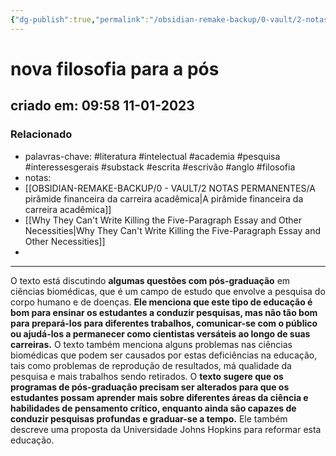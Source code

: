```yaml
---
{"dg-publish":true,"permalink":"/obsidian-remake-backup/0-vault/2-notas-permanentes/nova-filosofia-para-a-pos/","tags":["permanente","literatura","intelectual","academia","pesquisa","interessesgerais","substack","escrita","escrivão","anglo","filosofia"],"dgHomeLink":true,"dgShowLocalGraph":true,"dgShowFileTree":true,"dgEnableSearch":true,"noteIcon":""}
---
```


# nova filosofia para a pós
## criado em: 09:58 11-01-2023

### Relacionado
- palavras-chave: #literatura #intelectual #academia #pesquisa #interessesgerais #substack #escrita #escrivão #anglo #filosofia 
- notas: 
- [[OBSIDIAN-REMAKE-BACKUP/0 - VAULT/2 NOTAS PERMANENTES/A pirâmide financeira da carreira acadêmica\|A pirâmide financeira da carreira acadêmica]]
- [[Why They Can't Write Killing the Five-Paragraph Essay and Other Necessities\|Why They Can't Write Killing the Five-Paragraph Essay and Other Necessities]]
- 
- ---
O texto está discutindo **algumas questões com pós-graduação** em ciências biomédicas, que é um campo de estudo que envolve a pesquisa do corpo humano e de doenças. **Ele menciona que este tipo de educação é bom para ensinar os estudantes a conduzir pesquisas, mas não tão bom para prepará-los para diferentes trabalhos, comunicar-se com o público ou ajudá-los a permanecer como cientistas versáteis ao longo de suas carreiras.** O texto também menciona alguns problemas nas ciências biomédicas que podem ser causados por estas deficiências na educação, tais como problemas de reprodução de resultados, má qualidade da pesquisa e mais trabalhos sendo retirados. O **texto sugere que os programas de pós-graduação precisam ser alterados para que os estudantes possam aprender mais sobre diferentes áreas da ciência e habilidades de pensamento crítico, enquanto ainda são capazes de conduzir pesquisas profundas e graduar-se a tempo.** Ele também descreve uma proposta da Universidade Johns Hopkins para reformar esta educação.